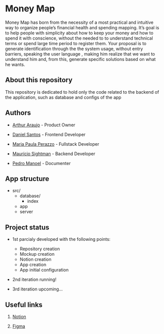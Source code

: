 # Money Map
Money Map has born from the necessity of a most practical and intuitive way to organize people’s financial health and spending mapping. It’s goal is to help people with simplicity about how to keep your money and how to spend it with conscience, without the needed to to understand technical terms or spend large time period to register them. Your proposal is to generate identification through the the system usage, without entry barriers, speaking the user language , making him realize that we want to understand him and, from this, generate specific solutions based on what he wants.

## About this repository
This repository is dedicated to hold only the code related to the backend of the application, such as database and configs of the app

## Authors 
- [Arthur Araujo](arthuroliveiragithub) - Product Owner

- [Daniel Santos](https://github.com/DanielSantos01) - Frontend Developer

- [Maria Paula Perazzo](PaulaPerazzo) - Fullstack Developer

- [Maurício Sightman](MauricioSight) - Backend Developer

- [Pedro Manoel](https://github.com/PedroManoel01) - Documenter

## App structure
- src/
  * database/
    * index
  * app
  * server
  

## Project status
- 1st parcialy developed with the following points:
    * Repository creation
    * Mockup creation
    * Notion creation
    * App creation
    * App initial configuration
- 2nd iteration running!
    
- 3rd iteration upcoming...

## Useful links

1. [Notion](https://www.notion.so/Money-Map-674894654323432c9cd5c7b63406321c)

2. [Figma](https://www.figma.com/file/DdH48RdoD6bucrDNtJE9DZ/Moneymap?node-id=0%3A1)
